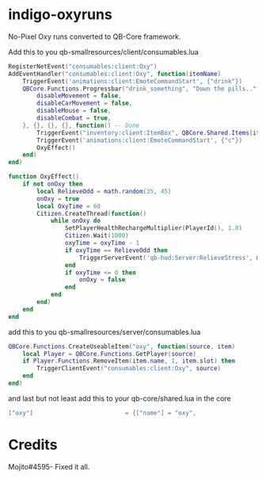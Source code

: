 # indigo-oxyruns
No-Pixel Oxy runs converted to QB-Core framework.

Add this to you qb-smallresources/client/consumables.lua

```lua
RegisterNetEvent("consumables:client:Oxy")
AddEventHandler("consumables:client:Oxy", function(itemName)
    TriggerEvent('animations:client:EmoteCommandStart', {"drink"})
    QBCore.Functions.Progressbar("drink_something", "Down the pills..", 2500, false, true, {
        disableMovement = false,
        disableCarMovement = false,
		disableMouse = false,
		disableCombat = true,
    }, {}, {}, {}, function() -- Done
        TriggerEvent("inventory:client:ItemBox", QBCore.Shared.Items[itemName], "remove")
        TriggerEvent('animations:client:EmoteCommandStart', {"c"})
        OxyEffect()
    end)
end)

function OxyEffect()
    if not onOxy then
        local RelieveOdd = math.random(35, 45)
        onOxy = true
        local OxyTime = 60
        Citizen.CreateThread(function()
            while onOxy do 
                SetPlayerHealthRechargeMultiplier(PlayerId(), 1.8)
                Citizen.Wait(1000)
                oxyTime = oxyTime - 1
                if oxyTime == RelieveOdd then
                    TriggerServerEvent('qb-hud:Server:RelieveStress', math.random(14, 18))
                end
                if oxyTime <= 0 then
                    onOxy = false
                end
            end
        end)
    end
end
```

add this to you qb-smallresources/server/consumables.lua

```lua
QBCore.Functions.CreateUseableItem("oxy", function(source, item)
    local Player = QBCore.Functions.GetPlayer(source)
	if Player.Functions.RemoveItem(item.name, 1, item.slot) then
        TriggerClientEvent("consumables:client:Oxy", source)
    end
end)
```

and last but not least add this to your qb-core/shared.lua in the core

```lua
["oxy"] 			             = {["name"] = "oxy", 				            ["label"] = "Oxy", 				        ["weight"] = 700, 		["type"] = "item", 		["image"] = "oxy.png", 		            ["unique"] = false, 	["useable"] = true, 	["shouldClose"] = true,	   ["combinable"] = nil,   ["description"] = "Get that stress GONE"},
```

# Credits
Mojito#4595- Fixed it all.
